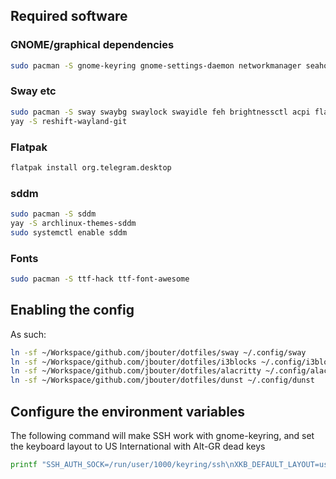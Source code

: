## Required software

### GNOME/graphical dependencies

```bash
sudo pacman -S gnome-keyring gnome-settings-daemon networkmanager seahorse eog thunar nextcloud-client pavucontrol
```

### Sway etc
```bash
sudo pacman -S sway swaybg swaylock swayidle feh brightnessctl acpi flatpak dunst waybar playerctl libappindicator-gtk2 libappindicator-gtk3
yay -S reshift-wayland-git
```

### Flatpak

```bash
flatpak install org.telegram.desktop
```

### sddm
```bash
sudo pacman -S sddm
yay -S archlinux-themes-sddm
sudo systemctl enable sddm
```

### Fonts

```bash
sudo pacman -S ttf-hack ttf-font-awesome
```

## Enabling the config

As such:

```bash
ln -sf ~/Workspace/github.com/jbouter/dotfiles/sway ~/.config/sway
ln -sf ~/Workspace/github.com/jbouter/dotfiles/i3blocks ~/.config/i3blocks
ln -sf ~/Workspace/github.com/jbouter/dotfiles/alacritty ~/.config/alacritty
ln -sf ~/Workspace/github.com/jbouter/dotfiles/dunst ~/.config/dunst
```

## Configure the environment variables

The following command will make SSH work with gnome-keyring, and set the keyboard layout to US International with Alt-GR dead keys

```bash
printf "SSH_AUTH_SOCK=/run/user/1000/keyring/ssh\nXKB_DEFAULT_LAYOUT=us\nXKB_DEFAULT_VARIANT=altgr-intl\nMOZ_ENABLE_WAYLAND=1\nXDG_CURRENT_DESKTOP=Unity\n" | sudo tee -a /etc/environment
```
